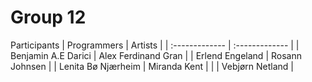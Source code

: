 # Group 12
Participants
| Programmers    | Artists        |
| :------------- | :------------- |
| Benjamin A.E Darici | Alex Ferdinand Gran |
| Erlend Engeland | Rosann Johnsen |
| Lenita Bø Njærheim | Miranda Kent |
| | Vebjørn Netland |
